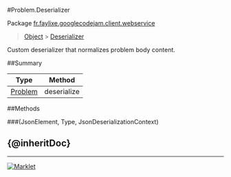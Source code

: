#Problem.Deserializer

Package [fr.faylixe.googlecodejam.client.webservice](README.md)<br>
> [Object](../../../../java/lang/Object.md) > [Deserializer](Deserializer.md)

Custom deserializer that normalizes problem body content.

##Summary

Type | Method
 --- | --- 
[Problem](Problem.md) | deserialize

##Methods

###(JsonElement, Type, JsonDeserializationContext)


{@inheritDoc}
---
---
[![Marklet](https://img.shields.io/badge/Generated%20by-Marklet-green.svg)](https://github.com/Faylixe/marklet)
